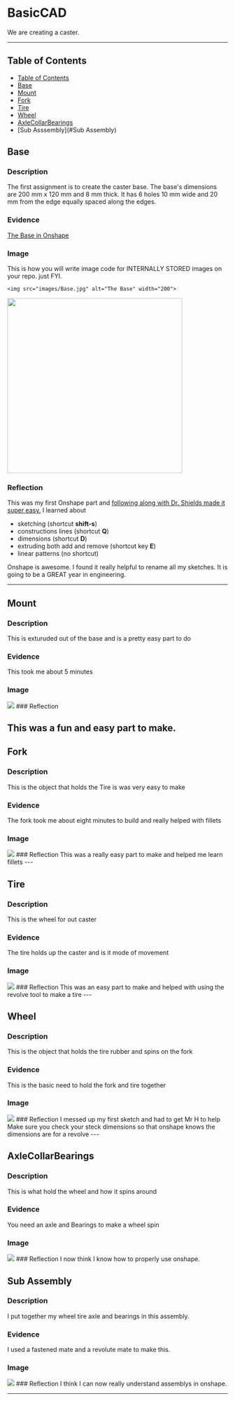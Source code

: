 # BasicCAD

We are creating a caster.

---
## Table of Contents
* [Table of Contents](#Table-of-Contents)
* [Base](#Base)
* [Mount](#Mount)
* [Fork](#Fork)
* [Tire](#Tire)
* [Wheel](#Wheel)
* [AxleCollarBearings](#AxleCollarBearings)
* [Sub Asssembly](#Sub Assembly)
## Base

### Description

The first assignment is to create the caster base.  The base's dimensions are 200 mm x 120 mm and 8 mm thick.  It has 6 holes 10 mm wide and 20 mm from the edge equally spaced along the edges.

### Evidence
[The Base in Onshape](https://cvilleschools.onshape.com/documents/0d70f655203ca304cb3c5b7d/w/f55603f962f6fc74f5548a68/e/41d730c570a8d75fce9f51b6)

### Image
This is how you will write image code for INTERNALLY STORED images on your repo.   just FYI.
~~~
<img src="images/Base.jpg" alt="The Base" width="200">
~~~
<img src="https://github.com/OneCHSEngr/BasicCAD/blob/master/images/Base.jpg" width="400">

### Reflection

This was my first Onshape part and [following along with Dr. Shields made it super easy.](https://www.youtube.com/watch?v=93BFUD-HAG8&feature=emb_title&scrlybrkr=5670f0b4)  I learned about 
* sketching (shortcut **shift-s**)
* constructions lines (shortcut **Q**)
* dimensions (shortcut **D**)
* extruding both add and remove (shortcut key **E**)
* linear patterns (no shortcut)

Onshape is awesome.  I found it really helpful to rename all my sketches.  It is going to be a GREAT year in engineering.

---


## Mount

### Description
This is exturuded out of the base and is a pretty easy part to do
### Evidence
This took me about 5 minutes
### Image
<img src="Mount.png">
### Reflection

   This was a fun and easy part to make.
---


## Fork

### Description
This is the object that holds the Tire is was very easy to make
### Evidence
The fork took me about eight minutes to build and really helped with fillets 
### Image
<img src="Fork.png">
### Reflection
 This was a really easy part to make and helped me learn fillets
---


## Tire

### Description
This is the wheel for out caster
### Evidence
The tire holds up the caster and is it mode of movement
### Image
<img src="Tire.png">
### Reflection
This was an easy part to make and helped with using the revolve tool to make a tire
---


## Wheel

### Description
This is the object that holds the tire rubber and spins on the fork
### Evidence
This is the basic need to hold the fork and tire together
### Image
<img src="Wheel.png">
### Reflection
I messed up my first sketch and had to get Mr H to help Make sure you check your steck dimensions so that onshape knows the dimensions are for a revolve
---


## AxleCollarBearings

### Description
This is what hold the wheel and how it spins around
### Evidence
You need an axle and Bearings to make a wheel spin
### Image
<img src="Axle.png">
### Reflection
I now think I know how to properly use onshape.

## Sub Assembly 

### Description
I put together my wheel tire axle and bearings in this assembly.
### Evidence
I used a fastened mate and a revolute mate to make this.
### Image
<img src="SubAssembly.png">
### Reflection
I think I can now really understand assemblys in onshape.





---
